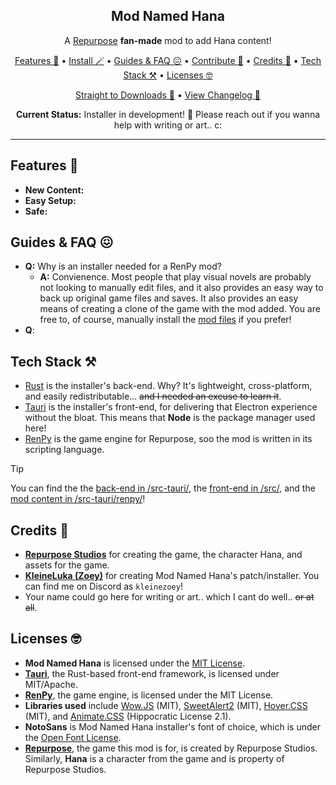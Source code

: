 <div align="center">

## Mod Named Hana
A [Repurpose](https://residentrabbit.itch.io/repurpose) **fan-made** mod to add Hana content!

[Features 🥹](#features) • [Install 🪄](#install) • [Guides & FAQ 😖](#guides-&-faq) • [Contribute 📝](#contribute) • [Credits 🎉](#credits) • [Tech Stack ⚒️](#tech-stack) • [Licenses 🤓](#license)

[Straight to Downloads 🌈](https://www.github.com/kleineluka/modnamedhana) • [View Changelog 🍩](https://www.github.com/kleineluka/modnamedhana)

**Current Status:** Installer in development! 🚧 Please reach out if you wanna help with writing or art.. c:
</div>

---

## Features 🥹
- **New Content:** 
- **Easy Setup:**
- **Safe:** 

## Guides & FAQ 😖
- **Q:** Why is an installer needed for a RenPy mod?
  - **A:** Convienence. Most people that play visual novels are probably not looking to manually edit files, and it also provides an easy way to back up original game files and saves. It also provides an easy means of creating a clone of the game with the mod added. You are free to, of course, manually install the [mod files](https://github.com/kleineluka/modnamedhana/tree/main/src-tauri/renpy) if you prefer!
- **Q**: 

## Tech Stack ⚒️
- [Rust](https://www.rust-lang.org/) is the installer's back-end. Why? It's lightweight, cross-platform, and easily redistributable... ~~and I needed an excuse to learn it~~.
- [Tauri](https://tauri.app/) is the installer's front-end, for delivering that Electron experience without the bloat. This means that **Node** is the package manager used here!
- [RenPy](https://www.renpy.org/) is the game engine for Repurpose, soo the mod is written in its scripting language.

> [!TIP]
> You can find the the [back-end in /src-tauri/](https://github.com/kleineluka/modnamedhana/tree/main/src-tauri/src), the [front-end in /src/](https://github.com/kleineluka/modnamedhana/tree/main/src), and the [mod content in /src-tauri/renpy/](https://github.com/kleineluka/modnamedhana/tree/main/src-tauri/renpy)!

## Credits 🎉 
- **[Repurpose Studios](https://residentrabbit.itch.io/repurpose)** for creating the game, the character Hana, and assets for the game.
- **[KleineLuka (Zoey)](https://www.github.com/kleineluka)** for creating Mod Named Hana's patch/installer. You can find me on Discord as `kleinezoey`!
- Your name could go here for writing or art.. which I cant do well.. ~~or at all~~.

## Licenses 🤓
- **Mod Named Hana** is licensed under the [MIT License](https://github.com/kleineluka/modnamedhana/blob/main/LICENSE).
- **[Tauri](https://github.com/tauri-apps/tauri)**, the Rust-based front-end framework, is licensed under MIT/Apache.
- **[RenPy](https://www.renpy.org/)**, the game engine, is licensed under the MIT License.
- **Libraries used** include [Wow.JS](https://wowjs.uk) (MIT), [SweetAlert2](https://github.com/sweetalert2/sweetalert2) (MIT), [Hover.CSS](https://github.com/IanLunn/Hover) (MIT), and [Animate.CSS](https://github.com/animate-css/animate.css) (Hippocratic License 2.1).
- **NotoSans** is Mod Named Hana installer's font of choice, which is under the [Open Font License](https://fonts.google.com/noto/specimen/Noto+Sans/about).
- **[Repurpose](https://residentrabbit.itch.io/repurpose)**, the game this mod is for, is created by Repurpose Studios. Similarly, **Hana** is a character from the game and is property of Repurpose Studios.


